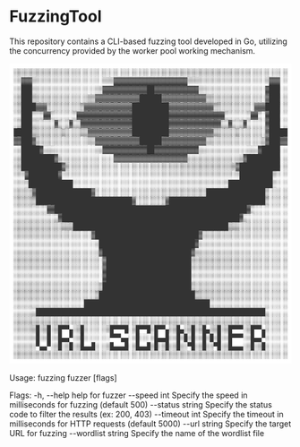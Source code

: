 # FuzzingTool

This repository contains a CLI-based fuzzing tool developed in Go, utilizing the concurrency provided by the worker pool working mechanism.

![asciiart](asciiart.png)

Usage:
  fuzzing fuzzer [flags]

Flags:
  -h, --help              help for fuzzer
      --speed int         Specify the speed in milliseconds for fuzzing (default 500) 
      --status string     Specify the status code to filter the results (ex: 200, 403)
      --timeout int       Specify the timeout in milliseconds for HTTP requests (default 5000)
      --url string        Specify the target URL for fuzzing
      --wordlist string   Specify the name of the wordlist file
